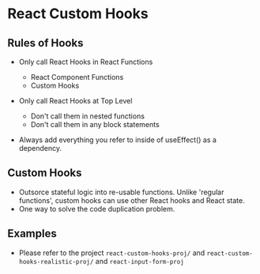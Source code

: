 # React Custom Hooks

## Rules of Hooks

- Only call React Hooks in React Functions

  - React Component Functions
  - Custom Hooks

- Only call React Hooks at Top Level

  - Don't call them in nested functions
  - Don't call them in any block statements

- Always add everything you refer to inside of useEffect() as a dependency.

## Custom Hooks

- Outsorce stateful logic into re-usable functions. Unlike 'regular functions', custom hooks can use other React hooks and React state.
- One way to solve the code duplication problem.

## Examples

- Please refer to the project `react-custom-hooks-proj/` and `react-custom-hooks-realistic-proj/` and `react-input-form-proj`

